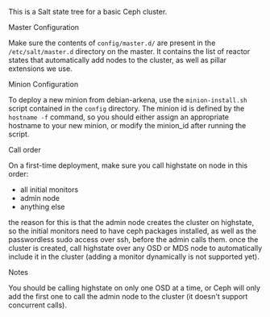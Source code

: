 This is a Salt state tree for a basic Ceph cluster.

Master Configuration

Make sure the contents of `config/master.d/` are present in the
`/etc/salt/master.d` directory on the master. It contains the list of reactor
states that automatically add nodes to the cluster, as well as pillar
extensions we use.

Minion Configuration

To deploy a new minion from debian-arkena, use the `minion-install.sh` script
contained in the `config` directory. The minion id is defined by the
`hostname -f` command, so you should either assign an appropriate hostname to
your new minion, or modify the minion_id after running the script.

Call order

On a first-time deployment, make sure you call highstate on node in this order:

- all initial monitors
- admin node
- anything else

the reason for this is that the admin node creates the cluster on highstate,
so the initial monitors need to have ceph packages installed, as well as the
passwordless sudo access over ssh, before the admin calls them. once the
cluster is created, call highstate over any OSD or MDS node to automatically
include it in the cluster (adding a monitor dynamically is not supported yet).

Notes

You should be calling highstate on only one OSD at a time, or Ceph will only
add the first one to call the admin node to the cluster (it doesn't support
concurrent calls).
